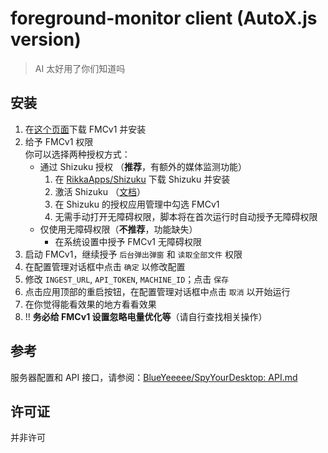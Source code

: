 # foreground-monitor client (AutoX.js version)

> AI 太好用了你们知道吗

## 安装

1. 在[这个页面](https://github.com/RewLight/foreground-monitor/releases)下载 FMCv1 并安装
2. 给予 FMCv1 权限  
   你可以选择两种授权方式：  
   - 通过 Shizuku 授权 （**推荐**，有额外的媒体监测功能）
     1. 在 [RikkaApps/Shizuku](https://github.com/RikkaApps/Shizuku/releases) 下载 Shizuku 并安装
     2. 激活 Shizuku （[文档](https://shizuku.rikka.app/zh-hans/guide/setup/)）
     3. 在 Shizuku 的授权应用管理中勾选 FMCv1
     4. 无需手动打开无障碍权限，脚本将在首次运行时自动授予无障碍权限
   - 仅使用无障碍权限（**不推荐**，功能缺失）
     - 在系统设置中授予 FMCv1 无障碍权限
5. 启动 FMCv1，继续授予 `后台弹出弹窗` 和 `读取全部文件` 权限
6. 在配置管理对话框中点击 `确定` 以修改配置
7. 修改 `INGEST_URL`, `API_TOKEN`, `MACHINE_ID`；点击 `保存`
8. 点击应用顶部的重启按钮，在配置管理对话框中点击 `取消` 以开始运行
9. 在你觉得能看效果的地方看看效果
10. !! **务必给 FMCv1 设置忽略电量优化等**（请自行查找相关操作）

## 参考
服务器配置和 API 接口，请参阅：[BlueYeeeee/SpyYourDesktop: API.md](https://github.com/BlueYeeeee/SpyYourDesktop/blob/main/Web(new)/API.md)

## 许可证
并非许可
